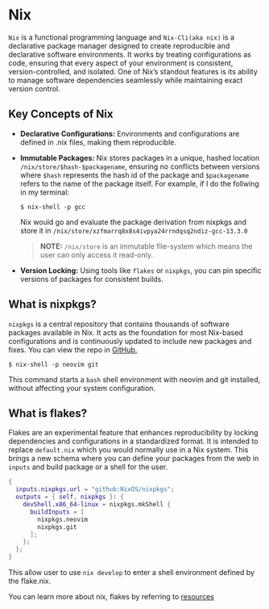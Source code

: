 # Nix
`Nix` is a functional programming language and `Nix-Cli(aka nix)` is a declarative package manager designed to create reproducible and declarative software environments. It works by treating configurations as code, ensuring that every aspect of your environment is consistent, version-controlled, and isolated. One of Nix’s standout features is its ability to manage software dependencies seamlessly while maintaining exact version control.

## Key Concepts of Nix

- **Declarative Configurations:** Environments and configurations are defined in .nix files, making them reproducible.

- **Immutable Packages:** Nix stores packages in a unique, hashed location `/nix/store/$hash-$packagename`, ensuring no conflicts between versions where `$hash` represents the hash id of the package and `$packagename` refers to the name of the package itself. For example, if I do the follwing in my terminal:
    ```shell
    $ nix-shell -p gcc
    ```
    Nix would go and evaluate the package derivation from nixpkgs and store it in `/nix/store/xzfmarrq8x8s4ivpya24rrndqsq2ndiz-gcc-13.3.0`
    > __NOTE:__ `/nix/store` is an immutable file-system which means the user can only access it read-only.

- **Version Locking:** Using tools like `flakes` or `nixpkgs`, you can pin specific versions of packages for consistent builds.

## What is nixpkgs?
`nixpkgs` is a central repository that contains thousands of software packages available in Nix. It acts as the foundation for most Nix-based configurations and is continuously updated to include new packages and fixes. You can view the repo in [GitHub.](https://github.com/NixOS/nixpkgs)

```shell
$ nix-shell -p neovim git
```
This command starts a `bash` shell environment with neovim and git installed, without affecting your system configuration.

## What is flakes?
Flakes are an experimental feature that enhances reproducibility by locking dependencies and configurations in a standardized format. It is intended to replace `default.nix` which you would normally use in a Nix system. This brings a new schema where you can define your packages from the web in `inputs` and build package or a shell for the user.
```nix
{
  inputs.nixpkgs.url = "github:NixOS/nixpkgs";
  outputs = { self, nixpkgs }: {
    devShell.x86_64-linux = nixpkgs.mkShell {
      buildInputs = [
        nixpkgs.neovim
        nixpkgs.git
      ];
    };
  };
}
```
This allow user to use `nix develop` to enter a shell environment defined by the flake.nix.

You can learn more about nix, flakes by referring to [resources](./references.md#nix)
